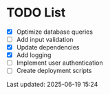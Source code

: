 # TODO List

- [x] Optimize database queries
- [ ] Add input validation
- [x] Update dependencies
- [x] Add logging
- [ ] Implement user authentication
- [ ] Create deployment scripts

Last updated: 2025-06-19 15:24
